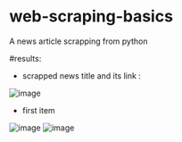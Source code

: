 # web-scraping-basics
A news article scrapping from python 

#results:
* scrapped news title and its link :

![image](https://user-images.githubusercontent.com/106294475/174768926-b37c952d-d5be-427a-9b8d-f437c216c7c9.png)

* first item 


![image](https://user-images.githubusercontent.com/106294475/174768562-17787af4-7c89-4b49-ad71-c9f255840110.png)
![image](https://user-images.githubusercontent.com/106294475/174768679-976073ac-3f12-4f0b-99b6-c382cf808da7.png)

